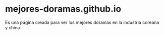 # mejores-doramas.github.io
Es una página creada para ver los mejores doramas en la industria coreana y china
